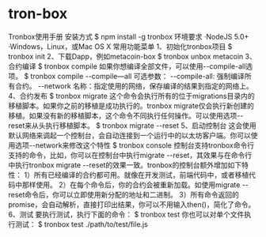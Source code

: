 # tron-box
Tronbox使用手册
安装方式
$ npm install -g tronbox
环境要求
·NodeJS 5.0+
·Windows，Linux，或Mac OS X
常用功能菜单
1、初始化tronbox项目
$ tronbox init
2、下载Dapp，例如metacoin-box
$ tronbox unbox metacoin
3、合约编译
$ tronbox compile
如果你想编译全部文件，可以使用--compile-all选项。
$ tronbox compile --compile—all
可选参数：
--compile-all: 强制编译所有合约。
--network 名称：指定使用的网络，保存编译的结果到指定的网络上。
4、合约发布 
$ tronbox migrate
这个命令会执行所有的位于migrations目录内的移植脚本。如果你之前的移植是成功执行的。tronbox migrate仅会执行新创建的移植。如果没有新的移植脚本，这个命令不同执行任何操作。可以使用选项--reset来从头执行移植脚本。
$ tronbox migrate --reset
5、启动控制台
这会使用默认网络来调起一个控制台，会自动连接到一个运行中的以太坊客户端。你可以使用选项--network来修改这个特性
$ tronbox console
控制台支持tronbox命令行支持的命令，比如，你可以在控制台中执行migrate --reset，其效果与在命令行中执行tronbox migrate --reset的效果一致。tronbox的控制台额外增加如下特性：
1）所有已经编译的合约都可用。就像在开发测试，前端代码中，或者移植代码中那样使用。
2）在每个命令后，你的合约会被重新加载。如使用migrate --reset命令后，你可以立即使用新分配的地址和二进制。
3）所有命令返回的promise，会自动解析，直接打印出结果，你可以不用输入then()，简化了命令。
6、测试
要执行测试，执行下面的命令：
$ tronbox test
你也可以对单个文件执行测试：
$ tronbox test ./path/to/test/file.js
